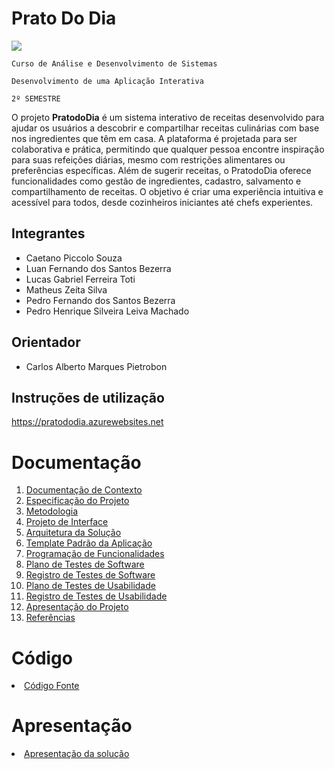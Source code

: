 # Prato Do Dia

<img src="https://github.com/user-attachments/assets/3ca57226-4557-4f47-90db-7febd548b84e">


`Curso de Análise e Desenvolvimento de Sistemas` 

`Desenvolvimento de uma Aplicação Interativa`

`2º SEMESTRE`

O projeto **PratodoDia** é um sistema interativo de receitas desenvolvido para ajudar os usuários a descobrir e compartilhar receitas culinárias com base nos ingredientes que têm em casa. A plataforma é projetada para ser colaborativa e prática, permitindo que qualquer pessoa encontre inspiração para suas refeições diárias, mesmo com restrições alimentares ou preferências específicas. Além de sugerir receitas, o PratodoDia oferece funcionalidades como gestão de ingredientes, cadastro, salvamento e compartilhamento de receitas. O objetivo é criar uma experiência intuitiva e acessível para todos, desde cozinheiros iniciantes até chefs experientes.

## Integrantes

* Caetano Piccolo Souza
* Luan Fernando dos Santos Bezerra
* Lucas Gabriel Ferreira Toti
* Matheus Zeíta Silva
* Pedro Fernando dos Santos Bezerra
* Pedro Henrique Silveira Leiva Machado

## Orientador

* Carlos Alberto Marques Pietrobon

## Instruções de utilização

https://pratododia.azurewebsites.net

# Documentação

<ol>
<li><a href="docs/01-Documentação de Contexto.md"> Documentação de Contexto</a></li>
<li><a href="docs/02-Especificação do Projeto.md"> Especificação do Projeto</a></li>
<li><a href="docs/03-Metodologia.md"> Metodologia</a></li>
<li><a href="docs/04-Projeto de Interface.md"> Projeto de Interface</a></li>
<li><a href="docs/05-Arquitetura da Solução.md"> Arquitetura da Solução</a></li>
<li><a href="docs/06-Template Padrão da Aplicação.md"> Template Padrão da Aplicação</a></li>
<li><a href="docs/07-Programação de Funcionalidades.md"> Programação de Funcionalidades</a></li>
<li><a href="docs/08-Plano de Testes de Software.md"> Plano de Testes de Software</a></li>
<li><a href="docs/09-Registro de Testes de Software.md"> Registro de Testes de Software</a></li>
<li><a href="docs/10-Plano de Testes de Usabilidade.md"> Plano de Testes de Usabilidade</a></li>
<li><a href="docs/11-Registro de Testes de Usabilidade.md"> Registro de Testes de Usabilidade</a></li>
<li><a href="docs/12-Apresentação do Projeto.md"> Apresentação do Projeto</a></li>
<li><a href="docs/13-Referências.md"> Referências</a></li>
</ol>

# Código

<li><a href="src/README.md"> Código Fonte</a></li>

# Apresentação

<li><a href="presentation/README.md"> Apresentação da solução</a></li>
